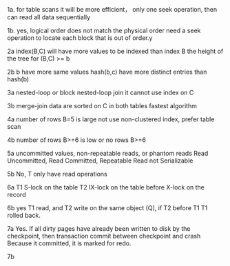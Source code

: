 


1a.
for table scans  it will be more efficient，
only one seek operation, then can read all data sequentially

1b.
yes,  logical order does not match the physical order
need a seek operation to locate each block that is out of order.y

2a
index(B,C) will have more values to be indexed than  index B
the height of the tree for (B,C) >= b

2b
b have more same values
hash(b,c) have more distinct entries than hash(b)

3a
nested-loop or block nested-loop join
it cannot use index on C

3b
merge-join
data are sorted on C in both tables
fastest algorithm

4a
number of rows B=5 is large 
not use non-clustered index, prefer table scan 

4b
number of rows B>=6 is low or no rows B>=6


5a
uncommitted values, non-repeatable reads, or phantom reads
Read Uncommitted, Read Committed, Repeatable Read
not Serializable 

5b
No, T only have read operations


6a
T1 S-lock on the table
T2 IX-lock on the table before X-lock on the record 

6b
yes
T1 read, and T2 write on the same object (Q), 
if T2 before T1 
T1 rolled back.


7a
 Yes. 
If all dirty pages have already been written to disk by the checkpoint, then transaction commit  between checkpoint and crash
Because it committed, it is marked for redo.

7b














